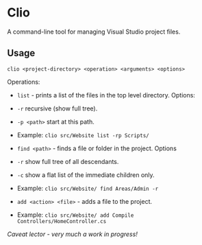 Clio
====

A command-line tool for managing Visual Studio project files.

Usage
-----

`clio <project-directory> <operation> <arguments> <options>`

Operations:

 * `list` - prints a list of the files in the top level directory. Options:
  * `-r` recursive (show full tree).
  * `-p <path>` start at this path.
  * Example: `clio src/Website list -rp Scripts/`

 * `find <path>` - finds a file or folder in the project. Options
  * `-r` show full tree of all descendants.
  * `-c` show a flat list of the immediate children only.
  * Example: `clio src/Website/ find Areas/Admin -r`

 * `add <action> <file>` - adds a file to the project.
 * Example: `clio src/Website/ add Compile Controllers/HomeController.cs`

*Caveat lector - very much a work in progress!*
